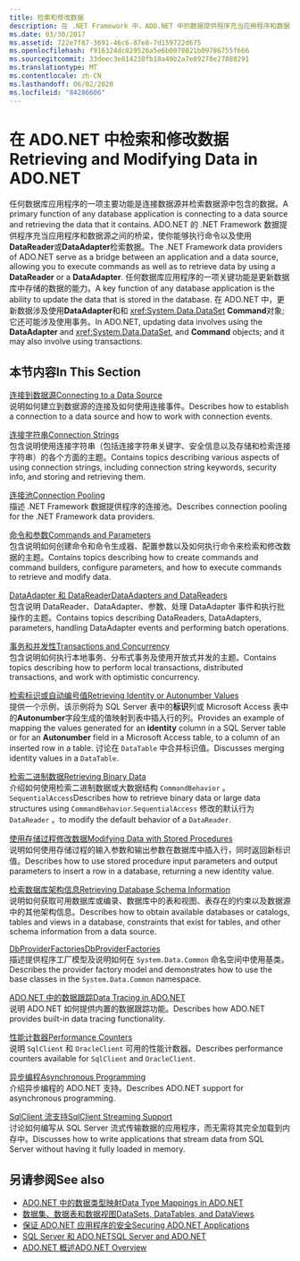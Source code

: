 ```yaml
---
title: 检索和修改数据
description: 在 .NET Framework 中，ADO.NET 中的数据提供程序充当应用程序和数据源之间的桥梁，用于读取和更新数据。
ms.date: 03/30/2017
ms.assetid: 722e7f87-3691-46c6-87e8-7d159722d675
ms.openlocfilehash: f916324dc829526a5e6b0078021b09786755f666
ms.sourcegitcommit: 33deec3e814238fb18a49b2a7e89278e27888291
ms.translationtype: MT
ms.contentlocale: zh-CN
ms.lasthandoff: 06/02/2020
ms.locfileid: "84286606"
---
```

# <a name="retrieving-and-modifying-data-in-adonet"></a><span data-ttu-id="92e04-103">在 ADO.NET 中检索和修改数据</span><span class="sxs-lookup"><span data-stu-id="92e04-103">Retrieving and Modifying Data in ADO.NET</span></span>
<span data-ttu-id="92e04-104">任何数据库应用程序的一项主要功能是连接数据源并检索数据源中包含的数据。</span><span class="sxs-lookup"><span data-stu-id="92e04-104">A primary function of any database application is connecting to a data source and retrieving the data that it contains.</span></span> <span data-ttu-id="92e04-105">ADO.NET 的 .NET Framework 数据提供程序充当应用程序和数据源之间的桥梁，使你能够执行命令以及使用**DataReader**或**DataAdapter**检索数据。</span><span class="sxs-lookup"><span data-stu-id="92e04-105">The .NET Framework data providers of ADO.NET serve as a bridge between an application and a data source, allowing you to execute commands as well as to retrieve data by using a **DataReader** or a **DataAdapter**.</span></span> <span data-ttu-id="92e04-106">任何数据库应用程序的一项关键功能是更新数据库中存储的数据的能力。</span><span class="sxs-lookup"><span data-stu-id="92e04-106">A key function of any database application is the ability to update the data that is stored in the database.</span></span> <span data-ttu-id="92e04-107">在 ADO.NET 中，更新数据涉及使用**DataAdapter**和和 <xref:System.Data.DataSet> **Command**对象; 它还可能涉及使用事务。</span><span class="sxs-lookup"><span data-stu-id="92e04-107">In ADO.NET, updating data involves using the **DataAdapter** and <xref:System.Data.DataSet>, and **Command** objects; and it may also involve using transactions.</span></span>  
  
## <a name="in-this-section"></a><span data-ttu-id="92e04-108">本节内容</span><span class="sxs-lookup"><span data-stu-id="92e04-108">In This Section</span></span>  
 [<span data-ttu-id="92e04-109">连接到数据源</span><span class="sxs-lookup"><span data-stu-id="92e04-109">Connecting to a Data Source</span></span>](connecting-to-a-data-source.md)  
 <span data-ttu-id="92e04-110">说明如何建立到数据源的连接及如何使用连接事件。</span><span class="sxs-lookup"><span data-stu-id="92e04-110">Describes how to establish a connection to a data source and how to work with connection events.</span></span>  
  
 [<span data-ttu-id="92e04-111">连接字符串</span><span class="sxs-lookup"><span data-stu-id="92e04-111">Connection Strings</span></span>](connection-strings.md)  
 <span data-ttu-id="92e04-112">包含说明使用连接字符串（包括连接字符串关键字、安全信息以及存储和检索连接字符串）的各个方面的主题。</span><span class="sxs-lookup"><span data-stu-id="92e04-112">Contains topics describing various aspects of using connection strings, including connection string keywords, security info, and storing and retrieving them.</span></span>  
  
 [<span data-ttu-id="92e04-113">连接池</span><span class="sxs-lookup"><span data-stu-id="92e04-113">Connection Pooling</span></span>](connection-pooling.md)  
 <span data-ttu-id="92e04-114">描述 .NET Framework 数据提供程序的连接池。</span><span class="sxs-lookup"><span data-stu-id="92e04-114">Describes connection pooling for the .NET Framework data providers.</span></span>  
  
 [<span data-ttu-id="92e04-115">命令和参数</span><span class="sxs-lookup"><span data-stu-id="92e04-115">Commands and Parameters</span></span>](commands-and-parameters.md)  
 <span data-ttu-id="92e04-116">包含说明如何创建命令和命令生成器、配置参数以及如何执行命令来检索和修改数据的主题。</span><span class="sxs-lookup"><span data-stu-id="92e04-116">Contains topics describing how to create commands and command builders, configure parameters, and how to execute commands to retrieve and modify data.</span></span>  
  
 [<span data-ttu-id="92e04-117">DataAdapter 和 DataReader</span><span class="sxs-lookup"><span data-stu-id="92e04-117">DataAdapters and DataReaders</span></span>](dataadapters-and-datareaders.md)  
 <span data-ttu-id="92e04-118">包含说明 DataReader、DataAdapter、参数、处理 DataAdapter 事件和执行批操作的主题。</span><span class="sxs-lookup"><span data-stu-id="92e04-118">Contains topics describing DataReaders, DataAdapters, parameters, handling DataAdapter events and performing batch operations.</span></span>  
  
 [<span data-ttu-id="92e04-119">事务和并发性</span><span class="sxs-lookup"><span data-stu-id="92e04-119">Transactions and Concurrency</span></span>](transactions-and-concurrency.md)  
 <span data-ttu-id="92e04-120">包含说明如何执行本地事务、分布式事务及使用开放式并发的主题。</span><span class="sxs-lookup"><span data-stu-id="92e04-120">Contains topics describing how to perform local transactions, distributed transactions, and work with optimistic concurrency.</span></span>  
  
 [<span data-ttu-id="92e04-121">检索标识或自动编号值</span><span class="sxs-lookup"><span data-stu-id="92e04-121">Retrieving Identity or Autonumber Values</span></span>](retrieving-identity-or-autonumber-values.md)  
 <span data-ttu-id="92e04-122">提供一个示例，该示例将为 SQL Server 表中的**标识**列或 Microsoft Access 表中的**Autonumber**字段生成的值映射到表中插入行的列。</span><span class="sxs-lookup"><span data-stu-id="92e04-122">Provides an example of mapping the values generated for an **identity** column in a SQL Server table or for an **Autonumber** field in a Microsoft Access table, to a column of an inserted row in a table.</span></span> <span data-ttu-id="92e04-123">讨论在 `DataTable` 中合并标识值。</span><span class="sxs-lookup"><span data-stu-id="92e04-123">Discusses merging identity values in a `DataTable`.</span></span>  
  
 [<span data-ttu-id="92e04-124">检索二进制数据</span><span class="sxs-lookup"><span data-stu-id="92e04-124">Retrieving Binary Data</span></span>](retrieving-binary-data.md)  
 <span data-ttu-id="92e04-125">介绍如何使用检索二进制数据或大数据结构 `CommandBehavior` 。`SequentialAccess`</span><span class="sxs-lookup"><span data-stu-id="92e04-125">Describes how to retrieve binary data or large data structures using `CommandBehavior`.`SequentialAccess`</span></span> <span data-ttu-id="92e04-126">修改的默认行为 `DataReader` 。</span><span class="sxs-lookup"><span data-stu-id="92e04-126">to modify the default behavior of a `DataReader`.</span></span>  
  
 [<span data-ttu-id="92e04-127">使用存储过程修改数据</span><span class="sxs-lookup"><span data-stu-id="92e04-127">Modifying Data with Stored Procedures</span></span>](modifying-data-with-stored-procedures.md)  
 <span data-ttu-id="92e04-128">说明如何使用存储过程的输入参数和输出参数在数据库中插入行，同时返回新标识值。</span><span class="sxs-lookup"><span data-stu-id="92e04-128">Describes how to use stored procedure input parameters and output parameters to insert a row in a database, returning a new identity value.</span></span>  
  
 [<span data-ttu-id="92e04-129">检索数据库架构信息</span><span class="sxs-lookup"><span data-stu-id="92e04-129">Retrieving Database Schema Information</span></span>](retrieving-database-schema-information.md)  
 <span data-ttu-id="92e04-130">说明如何获取可用数据库或编录、数据库中的表和视图、表存在的约束以及数据源中的其他架构信息。</span><span class="sxs-lookup"><span data-stu-id="92e04-130">Describes how to obtain available databases or catalogs, tables and views in a database, constraints that exist for tables, and other schema information from a data source.</span></span>  
  
 [<span data-ttu-id="92e04-131">DbProviderFactories</span><span class="sxs-lookup"><span data-stu-id="92e04-131">DbProviderFactories</span></span>](dbproviderfactories.md)  
 <span data-ttu-id="92e04-132">描述提供程序工厂模型及说明如何在 `System.Data.Common` 命名空间中使用基类。</span><span class="sxs-lookup"><span data-stu-id="92e04-132">Describes the provider factory model and demonstrates how to use the base classes in the `System.Data.Common` namespace.</span></span>  
  
 [<span data-ttu-id="92e04-133">ADO.NET 中的数据跟踪</span><span class="sxs-lookup"><span data-stu-id="92e04-133">Data Tracing in ADO.NET</span></span>](data-tracing.md)  
 <span data-ttu-id="92e04-134">说明 ADO.NET 如何提供内置的数据跟踪功能。</span><span class="sxs-lookup"><span data-stu-id="92e04-134">Describes how ADO.NET provides built-in data tracing functionality.</span></span>  
  
 [<span data-ttu-id="92e04-135">性能计数器</span><span class="sxs-lookup"><span data-stu-id="92e04-135">Performance Counters</span></span>](performance-counters.md)  
 <span data-ttu-id="92e04-136">说明 `SqlClient` 和 `OracleClient` 可用的性能计数器。</span><span class="sxs-lookup"><span data-stu-id="92e04-136">Describes performance counters available for `SqlClient` and `OracleClient`.</span></span>  
  
 [<span data-ttu-id="92e04-137">异步编程</span><span class="sxs-lookup"><span data-stu-id="92e04-137">Asynchronous Programming</span></span>](asynchronous-programming.md)  
 <span data-ttu-id="92e04-138">介绍异步编程的 ADO.NET 支持。</span><span class="sxs-lookup"><span data-stu-id="92e04-138">Describes ADO.NET support for asynchronous programming.</span></span>  
  
 [<span data-ttu-id="92e04-139">SqlClient 流支持</span><span class="sxs-lookup"><span data-stu-id="92e04-139">SqlClient Streaming Support</span></span>](sqlclient-streaming-support.md)  
 <span data-ttu-id="92e04-140">讨论如何编写从 SQL Server 流式传输数据的应用程序，而无需将其完全加载到内存中。</span><span class="sxs-lookup"><span data-stu-id="92e04-140">Discusses how to write applications that stream data from SQL Server without having it fully loaded in memory.</span></span>  
  
## <a name="see-also"></a><span data-ttu-id="92e04-141">另请参阅</span><span class="sxs-lookup"><span data-stu-id="92e04-141">See also</span></span>

- [<span data-ttu-id="92e04-142">ADO.NET 中的数据类型映射</span><span class="sxs-lookup"><span data-stu-id="92e04-142">Data Type Mappings in ADO.NET</span></span>](data-type-mappings-in-ado-net.md)
- [<span data-ttu-id="92e04-143">数据集、数据表和数据视图</span><span class="sxs-lookup"><span data-stu-id="92e04-143">DataSets, DataTables, and DataViews</span></span>](./dataset-datatable-dataview/index.md)
- [<span data-ttu-id="92e04-144">保证 ADO.NET 应用程序的安全</span><span class="sxs-lookup"><span data-stu-id="92e04-144">Securing ADO.NET Applications</span></span>](securing-ado-net-applications.md)
- [<span data-ttu-id="92e04-145">SQL Server 和 ADO.NET</span><span class="sxs-lookup"><span data-stu-id="92e04-145">SQL Server and ADO.NET</span></span>](./sql/index.md)
- [<span data-ttu-id="92e04-146">ADO.NET 概述</span><span class="sxs-lookup"><span data-stu-id="92e04-146">ADO.NET Overview</span></span>](ado-net-overview.md)
